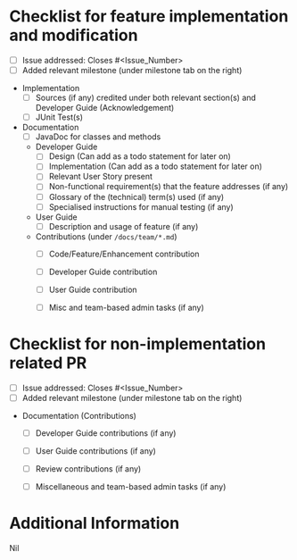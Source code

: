 # Checklist for feature implementation and modification
- [ ] Issue addressed: Closes #<Issue_Number>
- [ ] Added relevant milestone (under milestone tab on the right)
- Implementation
  - [ ] Sources (if any) credited under both relevant section(s) and Developer Guide (Acknowledgement)
  - [ ] JUnit Test(s)
- Documentation
  - [ ] JavaDoc for classes and methods
  - Developer Guide
    - [ ] Design (Can add as a todo statement for later on)
    - [ ] Implementation (Can add as a todo statement for later on)
    - [ ] Relevant User Story present
    - [ ] Non-functional requirement(s) that the feature addresses (if any)
    - [ ] Glossary of the (technical) term(s) used (if any)
    - [ ] Specialised instructions for manual testing (if any)
  - User Guide
    - [ ] Description and usage of feature (if any)
  - Contributions (under `/docs/team/*.md`)
    - [ ] Code/Feature/Enhancement contribution
    - [ ] Developer Guide contribution
    - [ ] User Guide contribution
    - [ ] Misc and team-based admin tasks (if any)


# Checklist for non-implementation related PR
- [ ] Issue addressed: Closes #<Issue_Number>
- [ ] Added relevant milestone (under milestone tab on the right)
- Documentation (Contributions)
  - [ ] Developer Guide contributions (if any)
  - [ ] User Guide contributions (if any)
  - [ ] Review contributions (if any)
  - [ ] Miscellaneous and team-based admin tasks (if any)


# Additional Information
<!-- Add any useful information related to the PR here -->
Nil
